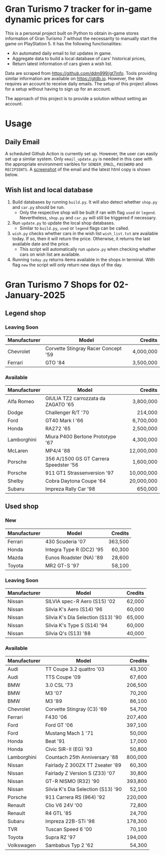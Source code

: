 # Gran Turismo 7 tracker for in-game dynamic prices for cars

This is a personal project built on Python to obtain in-game stores information of Gran Turismo 7 without the necessarity to manually start the game on PlayStation 5. It has the following functionalities:

- An automated daily email to list updates in game.
- Aggregate data to build a local database of cars' historical prices,
- Return latest information of cars given a wish list.

Data are scraped from https://github.com/ddm999/gt7info. Tools providing similar information are available on https://gtdb.io. However, the site requires an account to receive daily emails. The setup of this project allows for a setup without having to sign up for an account.

The approach of this project is to provide a solution without setting an account.

# Usage

## Daily Email

A scheduled Github Action is currently set up. However, the user can easily set up a similar system. Only `email_update.py` is needed in this case with the appropriate environment varibles for `SENDER_EMAIL`, `PASSWORD` and `RECIPIENTS`. A [screenshot](https://raw.githubusercontent.com/marcohoucheng/Gran-Turismo-7-Price-Tracker/main/data/email_screenshot.png) of the email and the latest html copy is shown below.

## Wish list and local database

1. Build databases by running `build.py`. It will also detect whether `shop.py` and `car.py` should be run.
    - Only the respective shop will be built if ran with flag `used` or `legend`. Nevertheless, `shop.py` and `car.py` will still be triggered if necessary.
2. Run `update.py` to update the local shop databases.
    - Similar to `build.py`, `used` or `legend` flags can be called.
3. `wish.py` checks whether cars in the wish list `wish_list.txt` are available today. If so, then it will return the price. Otherwise, it returns the last available date and the price.
    - This script will automatically run `update.py` when checking whather cars on wish list are available.
4. Running `today.py` returns items available in the shops in terminal. With flag `new` the script will only return new days of the day.


# Gran Turismo 7 Shops for 02-January-2025



## Legend shop

### Leaving Soon
 | Manufacturer | Model | Credits |
 | --- | --- | --: |
|Chevrolet|Corvette Stingray Racer Concept '59|4,000,000|
|Ferrari|GTO '84|3,500,000|

### Available
 | Manufacturer | Model | Credits |
 | --- | --- | --: |
|Alfa Romeo|GIULIA TZ2 carrozzata da ZAGATO '65|3,800,000|
|Dodge|Challenger R/T '70|214,000|
|Ford|GT40 Mark I '66|6,700,000|
|Honda|RA272 '65|2,500,000|
|Lamborghini|Miura P400 Bertone Prototype '67|4,300,000|
|McLaren|MP4/4 '88|12,000,000|
|Porsche|356 A/1500 GS GT Carrera Speedster '56|1,600,000|
|Porsche|911 GT1 Strassenversion '97|10,000,000|
|Shelby|Cobra Daytona Coupe '64|20,000,000|
|Subaru|Impreza Rally Car '98|650,000|


## Used shop

### New
 | Manufacturer | Model | Credits |
 | --- | --- | --: |
|Ferrari|430 Scuderia '07|363,500|
|Honda|Integra Type R (DC2) '95|60,300|
|Mazda|Eunos Roadster (NA) '89|28,600|
|Toyota|MR2 GT-S '97|58,100|

### Leaving Soon
 | Manufacturer | Model | Credits |
 | --- | --- | --: |
|Nissan|SILVIA spec-R Aero (S15) '02|62,000|
|Nissan|Silvia K's Aero (S14) '96|60,000|
|Nissan|Silvia K's Dia Selection (S13) '90|65,000|
|Nissan|Silvia K's Type S (S14) '94|60,000|
|Nissan|Silvia Q's (S13) '88|40,000|

### Available
 | Manufacturer | Model | Credits |
 | --- | --- | --: |
|Audi|TT Coupe 3.2 quattro '03|43,300|
|Audi|TTS Coupe '09|67,600|
|BMW|3.0 CSL '73|206,500|
|BMW|M3 '07|70,200|
|BMW|M3 '89|86,100|
|Chevrolet|Corvette Stingray (C3) '69|54,700|
|Ferrari|F430 '06|207,400|
|Ford|Ford GT '06|397,100|
|Ford|Mustang Mach 1 '71|50,000|
|Honda|Beat '91|17,000|
|Honda|Civic SiR-II (EG) '93|50,800|
|Lamborghini|Countach 25th Anniversary '88|800,000|
|Nissan|Fairlady Z 300ZX TT 2seater '89|60,300|
|Nissan|Fairlady Z Version S (Z33) '07|30,800|
|Nissan|GT-R NISMO (R32) '90|393,800|
|Nissan|Silvia K's Dia Selection (S13) '90|52,100|
|Porsche|911 Carrera RS (964) '92|220,000|
|Renault|Clio V6 24V '00|72,800|
|Renault|R4 GTL '85|24,700|
|Subaru|Impreza 22B-STi '98|178,300|
|TVR|Tuscan Speed 6 '00|70,100|
|Toyota|Supra RZ '97|194,000|
|Volkswagen|Sambabus Typ 2 '62|54,300|
